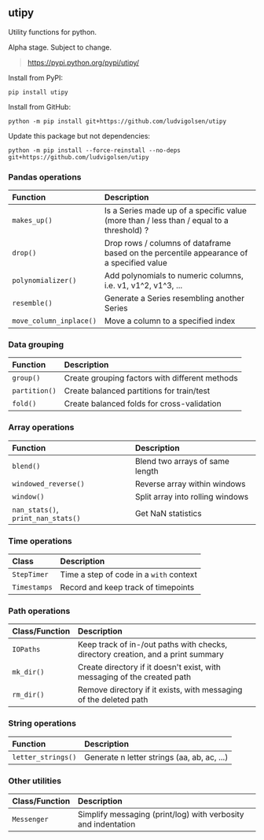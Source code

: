 utipy
--------

Utility functions for python.

Alpha stage. Subject to change. 

> https://pypi.python.org/pypi/utipy/     


Install from PyPI:

```shell
pip install utipy
```

Install from GitHub:

```shell
python -m pip install git+https://github.com/ludvigolsen/utipy
```

Update this package but not dependencies:

```shell
python -m pip install --force-reinstall --no-deps git+https://github.com/ludvigolsen/utipy
```


### Pandas operations

| Function                | Description |
|:------------------------|:------------|
| `makes_up()`            | Is a Series made up of a specific value (more than / less than / equal to a threshold) ? |
| `drop()`                | Drop rows / columns of dataframe based on the percentile appearance of a specified value |
| `polynomializer()`      | Add polynomials to numeric columns, i.e. v1, v1^2, v1^3, ... |
| `resemble()`            | Generate a Series resembling another Series |
| `move_column_inplace()` | Move a column to a specified index |

### Data grouping

| Function      | Description |
|:--------------|:------------|
| `group()`     | Create grouping factors with different methods |
| `partition()` | Create balanced partitions for train/test      |
| `fold()`      | Create balanced folds for cross-validation     |

### Array operations

| Function             | Description |
|:---------------------|:------------|
| `blend()`            | Blend two arrays of same length  |
| `windowed_reverse()` | Reverse array within windows     |
| `window()`           | Split array into rolling windows |
| `nan_stats()`, `print_nan_stats()` | Get NaN statistics |

### Time operations

| Class        | Description |
|:-------------|:------------|
| `StepTimer`  | Time a step of code in a `with` context |
| `Timestamps` | Record and keep track of timepoints     |

### Path operations

| Class/Function   | Description |
|:-----------------|:------------|
| `IOPaths`        | Keep track of in-/out paths with checks, directory creation, and a print summary |
| `mk_dir()`       | Create directory if it doesn't exist, with messaging of the created path         |
| `rm_dir()`       | Remove directory if it exists, with messaging of the deleted path                | 

### String operations

| Function      | Description |
|:--------------|:------------|
| `letter_strings()` | Generate n letter strings (aa, ab, ac, ...) |

### Other utilities

| Class/Function      | Description |
|:--------------------|:------------|
| `Messenger`         | Simplify messaging (print/log) with verbosity and indentation  |

